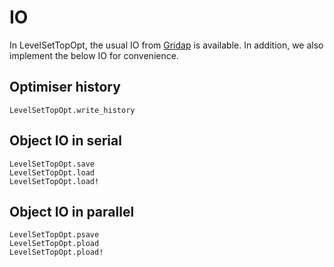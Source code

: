 # IO
In LevelSetTopOpt, the usual IO from [Gridap](https://github.com/gridap/Gridap.jl/) is available. In addition, we also implement the below IO for convenience.

## Optimiser history
```@docs
LevelSetTopOpt.write_history
```

## Object IO in serial
```@docs
LevelSetTopOpt.save
LevelSetTopOpt.load
LevelSetTopOpt.load!
```

## Object IO in parallel
```@docs
LevelSetTopOpt.psave
LevelSetTopOpt.pload
LevelSetTopOpt.pload!
```